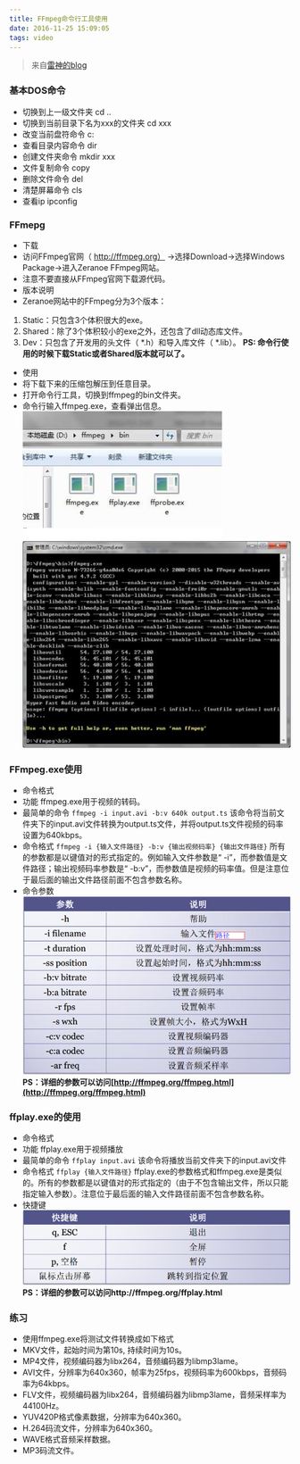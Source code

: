 ```yaml
---
title: FFmpeg命令行工具使用
date: 2016-11-25 15:09:05
tags: video
---
```


> 来自[雷神的blog](http://blog.csdn.net/leixiaohua1020)

### 基本DOS命令
* 切换到上一级文件夹 cd ..
* 切换到当前目录下名为xxx的文件夹 cd xxx
* 改变当前盘符命令 c:
* 查看目录内容命令 dir
* 创建文件夹命令 mkdir xxx
* 文件复制命令 copy
* 删除文件命令 del
* 清楚屏幕命令 cls
* 查看ip ipconfig

### FFmepg
* 下载
 * 访问FFmpeg官网（ http://ffmpeg.org） →选择Download→选择Windows Package→进入Zeranoe FFmpeg网站。
 * 注意不要直接从FFmpeg官网下载源代码。
* 版本说明
 * Zeranoe网站中的FFmpeg分为3个版本：
 1. Static：只包含3个体积很大的exe。
 2. Shared：除了3个体积较小的exe之外，还包含了dll动态库文件。
 3. Dev：只包含了开发用的头文件（ *.h）和导入库文件（ *.lib）。
**PS: 命令行使用的时候下载Static或者Shared版本就可以了。**
* 使用
 * 将下载下来的压缩包解压到任意目录。
 * 打开命令行工具，切换到ffmpeg的bin文件夹。
 * 命令行输入ffmpeg.exe，查看弹出信息。
![png1](https://github.com/865077695/img/blob/master/ffmpeg_DOS/1.png?raw=true)
![png2](https://github.com/865077695/img/blob/master/ffmpeg_DOS/2.png?raw=true)

### FFmpeg.exe使用
* 命令格式
 * 功能
 ffmpeg.exe用于视频的转码。
 * 最简单的命令
 `ffmpeg -i input.avi -b:v 640k output.ts`
 该命令将当前文件夹下的input.avi文件转换为output.ts文件，并将output.ts文件视频的码率设置为640kbps。
 * 命令格式
 `ffmpeg -i {输入文件路径} -b:v {输出视频码率} {输出文件路径}`
 所有的参数都是以键值对的形式指定的。例如输入文件参数是“ -i”，而参数值是文件路径；输出视频码率参数是“ -b:v”，而参数值是视频的码率值。但是注意位于最后面的输出文件路径前面不包含参数名称。
 * 命令参数
![png3](https://github.com/865077695/img/blob/master/ffmpeg_DOS/3.png?raw=true)
**PS：详细的参数可以访问[http://ffmpeg.org/ffmpeg.html](http://ffmpeg.org/ffmpeg.html)**

### ffplay.exe的使用
* 命令格式
 * 功能
 ffplay.exe用于视频播放
 * 最简单的命令
 `ffplay input.avi`
 该命令将播放当前文件夹下的input.avi文件
 * 命令格式
 `ffplay {输入文件路径}`
 ffplay.exe的参数格式和ffmpeg.exe是类似的。所有的参数都是以键值对的形式指定的（由于不包含输出文件，所以只能指定输入参数）。注意位于最后面的输入文件路径前面不包含参数名称。
 * 快捷键
![png4](https://github.com/865077695/img/blob/master/ffmpeg_DOS/4.png?raw=true)
**PS：详细的参数可以访问http://ffmpeg.org/ffplay.html**

### 练习
* 使用ffmpeg.exe将测试文件转换成如下格式
 * MKV文件，起始时间为第10s, 持续时间为10s。
 * MP4文件，视频编码器为libx264，音频编码器为libmp3lame。
 * AVI文件，分辨率为640x360，帧率为25fps，视频码率为600kbps，音频码率为64kbps。
 * FLV文件，视频编码器为libx264，音频编码器为libmp3lame，音频采样率为44100Hz。
 * YUV420P格式像素数据，分辨率为640x360。
 * H.264码流文件，分辨率为640x360。
 * WAVE格式音频采样数据。
 * MP3码流文件。
